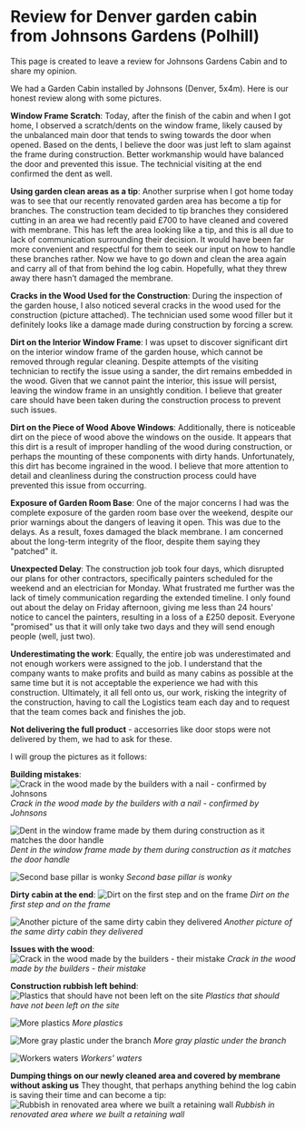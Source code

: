 # Review for Denver garden cabin from Johnsons Gardens (Polhill)

This page is created to leave a review for Johnsons Gardens Cabin and to share my opinion.

We had a Garden Cabin installed by Johnsons (Denver, 5x4m). Here is our honest review along with some pictures.

**Window Frame Scratch**: Today, after the finish of the cabin and when I got home, I observed a scratch/dents on the window frame, likely caused by the unbalanced main door that tends to swing towards the door when opened. Based on the dents, I believe the door was just left to slam against the frame during construction. Better workmanship would have balanced the door and prevented this issue. The technicial visiting at the end confirmed the dent as well.

**Using garden clean areas as a tip**: Another surprise when I got home today was to see that our recently renovated garden area has become a tip for branches. The construction team decided to tip branches they considered cutting in an area we had recently paid £700 to have cleaned and covered with membrane. This has left the area looking like a tip, and this is all due to lack of communication surrounding their decision. It would have been far more convenient and respectful for them to seek our input on how to handle these branches rather. Now we have to go down and clean the area again and carry all of that from behind the log cabin. Hopefully, what they threw away there hasn’t damaged the membrane.

**Cracks in the Wood Used for the Construction**:
During the inspection of the garden house, I also noticed several cracks in the wood used for the construction (picture attached). The technician used some wood filler but it definitely looks like a damage made during construction by forcing a screw.

**Dirt on the Interior Window Frame**:
I was upset to discover significant dirt on the interior window frame of the garden house, which cannot be removed through regular cleaning. Despite attempts of the visiting technician to rectify the issue using a sander, the dirt remains embedded in the wood. Given that we cannot paint the interior, this issue will persist, leaving the window frame in an unsightly condition. I believe that greater care should have been taken during the construction process to prevent such issues.

**Dirt on the Piece of Wood Above Windows**:
Additionally, there is noticeable dirt on the piece of wood above the windows on the ouside. It appears that this dirt is a result of improper handling of the wood during construction, or perhaps the mounting of these components with dirty hands. Unfortunately, this dirt has become ingrained in the wood. I believe that more attention to detail and cleanliness during the construction process could have prevented this issue from occurring.

**Exposure of Garden Room Base**: One of the major concerns I had was the complete exposure of the garden room base over the weekend, despite our prior warnings about the dangers of leaving it open. This was due to the delays. As a result, foxes damaged the black membrane. I am concerned about the long-term integrity of the floor, despite them saying they "patched" it.

**Unexpected Delay**: The construction job took four days, which disrupted our plans for other contractors, specifically painters scheduled for the weekend and an electrician for Monday. What frustrated me further was the lack of timely communication regarding the extended timeline. I only found out about the delay on Friday afternoon, giving me less than 24 hours' notice to cancel the painters, resulting in a loss of a £250 deposit. Everyone "promised" us that it will only take two days and they will send enough people (well, just two).

**Underestimating the work**: Equally, the entire job was underestimated and not enough workers were assigned to the job. I understand that the company wants to make profits and build as many cabins as possible at the same time but it is not acceptable the experience we had with this construction. Ultimately, it all fell onto us, our work, risking the integrity of the construction, having to call the Logistics team each day and to request that the team comes back and finishes the job.

**Not delivering the full product** - accesorries like door stops were not delivered by them, we had to ask for these.

I will group the pictures as it follows:

**Building mistakes**:
![Crack in the wood made by the builders with a nail - confirmed by Johnsons](resources/crackInWoodMadeByThem.png)
*Crack in the wood made by the builders with a nail - confirmed by Johnsons*

![Dent in the window frame made by them during construction as it matches the door handle](resources/dentInWindowFrame.png)
*Dent in the window frame made by them during construction as it matches the door handle*

![Second base pillar is wonky](resources/unevenBasePillar.png)
*Second base pillar is wonky*

**Dirty cabin at the end**:
![Dirt on the first step and on the frame](resources/dirtOnStepAndFrame.png)
*Dirt on the first step and on the frame*

![Another picture of the same dirty cabin they delivered](resources/dirtyStep.png)
*Another picture of the same dirty cabin they delivered*

**Issues with the wood**:
![Crack in the wood made by the builders - their mistake](resources/crackInWoodMadeByThem.png)
*Crack in the wood made by the builders - their mistake*

**Construction rubbish left behind**:
![Plastics that should have not been left on the site](resources/morePlastic.png)
*Plastics that should have not been left on the site*

![More plastics](resources/morePlastics.png)
*More plastics*

![More gray plastic under the branch](resources/grayPlasticUnderBranch.png)
*More gray plastic under the branch*

![Workers waters](resources/workersWaters.png)
*Workers' waters*

**Dumping things on our newly cleaned area and covered by membrane without asking us**
They thought, that perhaps anything behind the log cabin is saving their time and can become a tip:
![Rubbish in renovated area where we built a retaining wall](resources/rubbishInRenovatedArea.png)
*Rubbish in renovated area where we built a retaining wall*